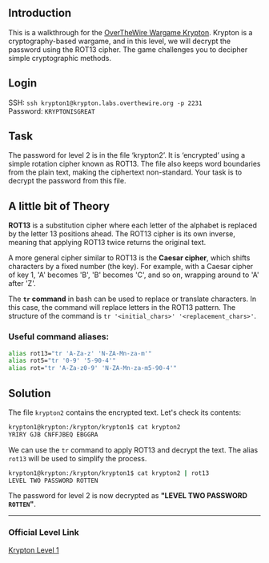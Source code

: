 ## Introduction

This is a walkthrough for the [OverTheWire Wargame Krypton](https://overthewire.org/wargames/krypton/). Krypton is a cryptography-based wargame, and in this level, we will decrypt the password using the ROT13 cipher. The game challenges you to decipher simple cryptographic methods.

## Login

SSH:  `ssh krypton1@krypton.labs.overthewire.org -p 2231`  
Password:  `KRYPTONISGREAT`

## Task

The password for level 2 is in the file ‘krypton2’. It is ‘encrypted’ using a simple rotation cipher known as ROT13. The file also keeps word boundaries from the plain text, making the ciphertext non-standard. Your task is to decrypt the password from this file.

## A little bit of Theory

**ROT13** is a substitution cipher where each letter of the alphabet is replaced by the letter 13 positions ahead. The ROT13 cipher is its own inverse, meaning that applying ROT13 twice returns the original text.

A more general cipher similar to ROT13 is the **Caesar cipher**, which shifts characters by a fixed number (the key). For example, with a Caesar cipher of key 1, 'A' becomes 'B', 'B' becomes 'C', and so on, wrapping around to 'A' after 'Z'.

The **`tr` command** in bash can be used to replace or translate characters. In this case, the command will replace letters in the ROT13 pattern. The structure of the command is `tr '<initial_chars>' '<replacement_chars>'`.

### Useful command aliases:

```bash
alias rot13="tr 'A-Za-z' 'N-ZA-Mn-za-m'"
alias rot5="tr '0-9' '5-90-4'"
alias rot="tr 'A-Za-z0-9' 'N-ZA-Mn-za-m5-90-4'"
```

## Solution

The file `krypton2` contains the encrypted text. Let's check its contents:

```bash
krypton1@krypton:/krypton/krypton1$ cat krypton2
YRIRY GJB CNFFJBEQ EBGGRA
```

We can use the `tr` command to apply ROT13 and decrypt the text. The alias `rot13` will be used to simplify the process.

```bash
krypton1@krypton:/krypton/krypton1$ cat krypton2 | rot13
LEVEL TWO PASSWORD ROTTEN
```

The password for level 2 is now decrypted as **"LEVEL TWO PASSWORD `ROTTEN`"**.

---

### Official Level Link

[Krypton Level 1](https://overthewire.org/wargames/krypton/krypton1.html)
